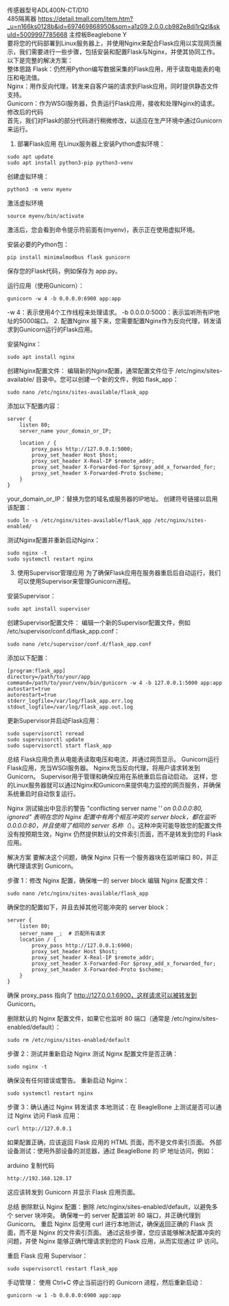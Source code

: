 传感器型号ADL400N-CT/D10  
485隔离器 https://detail.tmall.com/item.htm?_u=n166ks0128b&id=697469868950&spm=a1z09.2.0.0.cb982e8di1rQzl&skuId=5009997785668
主控板Beaglebone Y  
要将您的代码部署到Linux服务器上，并使用Nginx来配合Flask应用以实现网页展示，我们需要进行一些步骤，包括安装和配置Flask与Nginx，并使其协同工作。以下是完整的解决方案：  
整体思路
Flask：仍然用Python编写数据采集的Flask应用，用于读取电能表的电压和电流值。  
Nginx：用作反向代理，转发来自客户端的请求到Flask应用，同时提供静态文件支持。  
Gunicorn：作为WSGI服务器，负责运行Flask应用，接收和处理Nginx的请求。  
修改后的代码  
首先，我们对Flask的部分代码进行稍微修改，以适应在生产环境中通过Gunicorn来运行。

1. 部署Flask应用
在Linux服务器上安装Python虚拟环境：
```
sudo apt update
sudo apt install python3-pip python3-venv
```
创建虚拟环境：
```
python3 -m venv myenv
```
激活虚拟环境
```
source myenv/bin/activate
```
激活后，您会看到命令提示符前面有(myenv)，表示正在使用虚拟环境。

安装必要的Python包：

```
pip install minimalmodbus flask gunicorn
```
保存您的Flask代码，例如保存为 app.py。

运行应用（使用Gunicorn）：

```
gunicorn -w 4 -b 0.0.0.0:6900 app:app
```
-w 4：表示使用4个工作线程来处理请求。
-b 0.0.0.0:5000：表示监听所有IP地址的5000端口。
2. 配置Nginx
接下来，您需要配置Nginx作为反向代理，转发请求到Gunicorn运行的Flask应用。

安装Nginx：

```
sudo apt install nginx
```
创建Nginx配置文件： 编辑新的Nginx配置，通常配置文件位于 /etc/nginx/sites-available/ 目录中。您可以创建一个新的文件，例如 flask_app：

```
sudo nano /etc/nginx/sites-available/flask_app
```
添加以下配置内容：

```
server {
    listen 80;
    server_name your_domain_or_IP;

    location / {
        proxy_pass http://127.0.0.1:5000;
        proxy_set_header Host $host;
        proxy_set_header X-Real-IP $remote_addr;
        proxy_set_header X-Forwarded-For $proxy_add_x_forwarded_for;
        proxy_set_header X-Forwarded-Proto $scheme;
    }
}
```
your_domain_or_IP：替换为您的域名或服务器的IP地址。
创建符号链接以启用该配置：

```
sudo ln -s /etc/nginx/sites-available/flask_app /etc/nginx/sites-enabled/
```
测试Nginx配置并重新启动Nginx：

```
sudo nginx -t
sudo systemctl restart nginx
```
3. 使用Supervisor管理应用
为了确保Flask应用在服务器重启后自动运行，我们可以使用Supervisor来管理Gunicorn进程。

安装Supervisor：

```
sudo apt install supervisor
```
创建Supervisor配置文件： 编辑一个新的Supervisor配置文件，例如 /etc/supervisor/conf.d/flask_app.conf：

```
sudo nano /etc/supervisor/conf.d/flask_app.conf
```
添加以下配置：

```
[program:flask_app]
directory=/path/to/your/app
command=/path/to/your/venv/bin/gunicorn -w 4 -b 127.0.0.1:5000 app:app
autostart=true
autorestart=true
stderr_logfile=/var/log/flask_app.err.log
stdout_logfile=/var/log/flask_app.out.log
```
更新Supervisor并启动Flask应用：

```
sudo supervisorctl reread
sudo supervisorctl update
sudo supervisorctl start flask_app
```

总结
Flask应用负责从电能表读取电压和电流，并通过网页显示。
Gunicorn运行Flask应用，充当WSGI服务器。
Nginx充当反向代理，将用户请求转发到Gunicorn。
Supervisor用于管理和确保应用在系统重启后自动启动。
这样，您的Linux服务器就可以通过Nginx和Gunicorn来提供电力监控的网页服务，并确保系统重启时自动恢复运行。

Nginx 测试输出中显示的警告 "conflicting server name '_' on 0.0.0.0:80, ignored" 表明在您的 Nginx 配置中有两个相互冲突的 server block，都在监听 0.0.0.0:80，并且使用了相同的 server 名称（_）。这种冲突可能导致您的配置文件没有按预期生效，Nginx 仍然提供默认的文件索引页面，而不是转发到您的 Flask 应用。

解决方案
要解决这个问题，确保 Nginx 只有一个服务器块在监听端口 80，并正确代理请求到 Gunicorn。

步骤 1：修改 Nginx 配置，确保唯一的 server block
编辑 Nginx 配置文件：
```
sudo nano /etc/nginx/sites-available/flask_app
```
确保您的配置如下，并且去掉其他可能冲突的 server block：
```
server {
    listen 80;
    server_name _;  # 匹配所有请求
    location / {
        proxy_pass http://127.0.0.1:6900;
        proxy_set_header Host $host;
        proxy_set_header X-Real-IP $remote_addr;
        proxy_set_header X-Forwarded-For $proxy_add_x_forwarded_for;
        proxy_set_header X-Forwarded-Proto $scheme;
    }
}
```
确保 proxy_pass 指向了 http://127.0.0.1:6900，这样请求可以被转发到 Gunicorn。

删除默认的 Nginx 配置文件，如果它也监听 80 端口（通常是 /etc/nginx/sites-enabled/default）：
```
sudo rm /etc/nginx/sites-enabled/default
```
步骤 2：测试并重新启动 Nginx
测试 Nginx 配置文件是否正确：
```
sudo nginx -t
```
确保没有任何错误或警告。
重新启动 Nginx：
```
sudo systemctl restart nginx
```
步骤 3：确认通过 Nginx 转发请求
本地测试：在 BeagleBone 上测试是否可以通过 Nginx 访问 Flask 应用：
```
curl http://127.0.0.1
```
如果配置正确，应该返回 Flask 应用的 HTML 页面，而不是文件索引页面。
外部设备测试：使用外部设备的浏览器，通过 BeagleBone 的 IP 地址访问，例如：

arduino
复制代码
```
http://192.168.120.17
```
这应该转发到 Gunicorn 并显示 Flask 应用页面。

总结
删除默认 Nginx 配置：删除 /etc/nginx/sites-enabled/default，以避免多个 server 块冲突。
确保唯一的 server 配置监听 80 端口，并正确代理到 Gunicorn。
重启 Nginx 后使用 curl 进行本地测试，确保返回正确的 Flask 页面，而不是 Nginx 的文件索引页面。
通过这些步骤，您应该能够解决配置冲突的问题，并使 Nginx 能够正确代理请求到您的 Flask 应用，从而实现通过 IP 访问。

重启 Flask 应用
Supervisor：

```
sudo supervisorctl restart flask_app
```
手动管理： 使用 Ctrl+C 停止当前运行的 Gunicorn 进程，然后重新启动：
```
gunicorn -w 1 -b 0.0.0.0:6900 app:app
```
